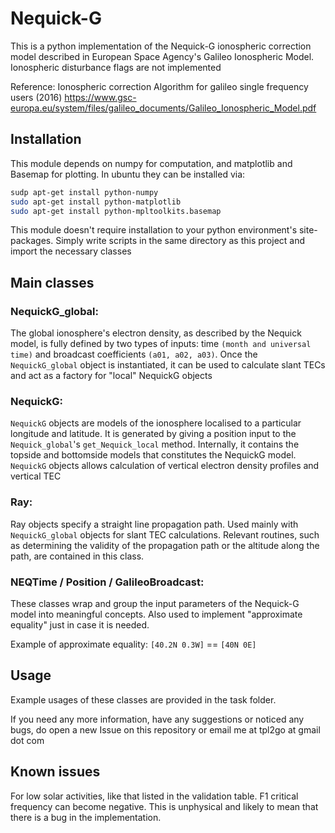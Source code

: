 # Nequick-G
This is a python implementation of the Nequick-G ionospheric correction model described in European Space Agency's Galileo Ionospheric Model. Ionospheric disturbance flags are not implemented

Reference: Ionospheric correction Algorithm for galileo single frequency users (2016)
https://www.gsc-europa.eu/system/files/galileo_documents/Galileo_Ionospheric_Model.pdf

## Installation
This module depends on numpy for computation, and matplotlib and Basemap for plotting.
In ubuntu they can be installed via:
```bash
sudp apt-get install python-numpy
sudo apt-get install python-matplotlib
sudo apt-get install python-mpltoolkits.basemap
```

This module doesn't require installation to your python environment's site-packages.
Simply write scripts in the same directory as this project and import the necessary classes
## Main classes

### NequickG_global:

The global ionosphere's electron density, as described by the Nequick model,
 is fully defined by two types of inputs:
 time `(month and universal time)` and broadcast coefficients `(a01, a02, a03)`.
 Once the `NequickG_global` object is instantiated, it can be used to calculate
 slant TECs and act as a factory for "local" NequickG objects

### NequickG:

`NequickG` objects are models of the ionosphere localised to a particular longitude and latitude.
 It is generated by giving a position input to the `Nequick_global`'s `get_Nequick_local` method.
 Internally, it contains the topside and bottomside models that constitutes the NequickG model.
 `NequickG` objects allows calculation of vertical electron density profiles and vertical TEC

### Ray:

Ray objects specify a straight line propagation path. Used mainly with
`NequickG_global` objects for slant TEC calculations. Relevant routines, such as determining the validity
of the propagation path or the altitude along the path, are contained in this class.

### NEQTime / Position / GalileoBroadcast:

These classes wrap and group the input parameters of the Nequick-G model into meaningful concepts.
Also used to implement "approximate equality" just in case it is needed.

Example of approximate equality: `[40.2N 0.3W]` == `[40N 0E]`

## Usage
Example usages of these classes are provided in the task folder.

If you need any more information, have any suggestions or noticed any bugs,
do open a new Issue on this repository or email me at tpl2go at gmail dot com

## Known issues
For low solar activities, like that listed in the validation table. F1 critical frequency
can become negative. This is unphysical and likely to mean that there is a bug in the implementation.
